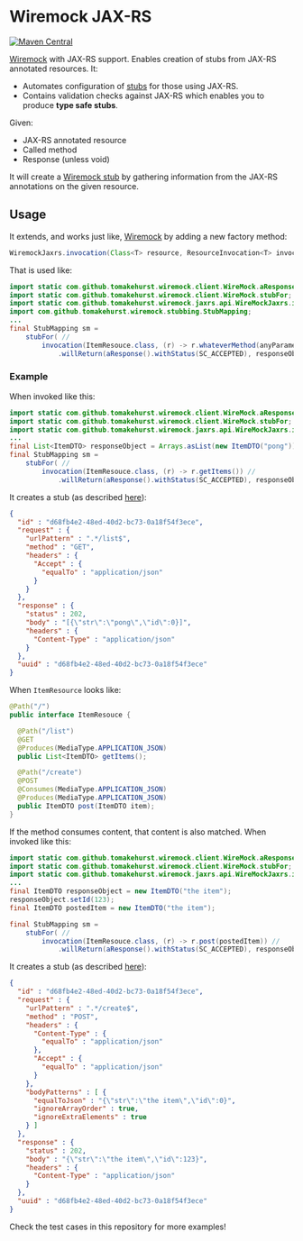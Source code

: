 # Wiremock JAX-RS

[![Maven Central](https://maven-badges.herokuapp.com/maven-central/se.bjurr.wiremock/wiremock-jaxrs/badge.svg)](https://maven-badges.herokuapp.com/maven-central/se.bjurr.wiremock/wiremock-jaxrs)

[Wiremock](http://wiremock.org/) with JAX-RS support. Enables creation of stubs from JAX-RS annotated resources. It:

* Automates configuration of [stubs](http://wiremock.org/docs/stubbing/) for those using JAX-RS.
* Contains validation checks against JAX-RS which enables you to produce **type safe stubs**.

Given:

* JAX-RS annotated resource
* Called method
* Response (unless void)

It will create a [Wiremock stub](http://wiremock.org/docs/stubbing/) by gathering information from the JAX-RS annotations on the given resource.

## Usage

It extends, and works just like, [Wiremock](http://wiremock.org/docs/stubbing/) by adding a new factory method:

```java
WiremockJaxrs.invocation(Class<T> resource, ResourceInvocation<T> invocation)
```

That is used like:

```java
import static com.github.tomakehurst.wiremock.client.WireMock.aResponse;
import static com.github.tomakehurst.wiremock.client.WireMock.stubFor;
import static com.github.tomakehurst.wiremock.jaxrs.api.WireMockJaxrs.invocation;
import com.github.tomakehurst.wiremock.stubbing.StubMapping;
...
final StubMapping sm =
    stubFor( //
        invocation(ItemResouce.class, (r) -> r.whateverMethod(anyParameterValue)) //
            .willReturn(aResponse().withStatus(SC_ACCEPTED), responseObject));
```

### Example

When invoked like this:

```java
import static com.github.tomakehurst.wiremock.client.WireMock.aResponse;
import static com.github.tomakehurst.wiremock.client.WireMock.stubFor;
import static com.github.tomakehurst.wiremock.jaxrs.api.WireMockJaxrs.invocation;
...
final List<ItemDTO> responseObject = Arrays.asList(new ItemDTO("pong"));
final StubMapping sm =
    stubFor( //
        invocation(ItemResouce.class, (r) -> r.getItems()) //
            .willReturn(aResponse().withStatus(SC_ACCEPTED), responseObject));
```

It creates a stub (as described [here](http://wiremock.org/docs/stubbing/)):

```json
{
  "id" : "d68fb4e2-48ed-40d2-bc73-0a18f54f3ece",
  "request" : {
    "urlPattern" : ".*/list$",
    "method" : "GET",
    "headers" : {
      "Accept" : {
        "equalTo" : "application/json"
      }
    }
  },
  "response" : {
    "status" : 202,
    "body" : "[{\"str\":\"pong\",\"id\":0}]",
    "headers" : {
      "Content-Type" : "application/json"
    }
  },
  "uuid" : "d68fb4e2-48ed-40d2-bc73-0a18f54f3ece"
}
```

When `ItemResource` looks like:

```java
@Path("/")
public interface ItemResouce {

  @Path("/list")
  @GET
  @Produces(MediaType.APPLICATION_JSON)
  public List<ItemDTO> getItems();

  @Path("/create")
  @POST
  @Consumes(MediaType.APPLICATION_JSON)
  @Produces(MediaType.APPLICATION_JSON)
  public ItemDTO post(ItemDTO item);
}
```

If the method consumes content, that content is also matched. When invoked like this:

```java
import static com.github.tomakehurst.wiremock.client.WireMock.aResponse;
import static com.github.tomakehurst.wiremock.client.WireMock.stubFor;
import static com.github.tomakehurst.wiremock.jaxrs.api.WireMockJaxrs.invocation;
...
final ItemDTO responseObject = new ItemDTO("the item");
responseObject.setId(123);
final ItemDTO postedItem = new ItemDTO("the item");

final StubMapping sm =
    stubFor( //
        invocation(ItemResouce.class, (r) -> r.post(postedItem)) //
            .willReturn(aResponse().withStatus(SC_ACCEPTED), responseObject));
```

It creates a stub (as described [here](http://wiremock.org/docs/stubbing/)):

```json
{
  "id" : "d68fb4e2-48ed-40d2-bc73-0a18f54f3ece",
  "request" : {
    "urlPattern" : ".*/create$",
    "method" : "POST",
    "headers" : {
      "Content-Type" : {
        "equalTo" : "application/json"
      },
      "Accept" : {
        "equalTo" : "application/json"
      }
    },
    "bodyPatterns" : [ {
      "equalToJson" : "{\"str\":\"the item\",\"id\":0}",
      "ignoreArrayOrder" : true,
      "ignoreExtraElements" : true
    } ]
  },
  "response" : {
    "status" : 202,
    "body" : "{\"str\":\"the item\",\"id\":123}",
    "headers" : {
      "Content-Type" : "application/json"
    }
  },
  "uuid" : "d68fb4e2-48ed-40d2-bc73-0a18f54f3ece"
}
```

Check the test cases in this repository for more examples!
